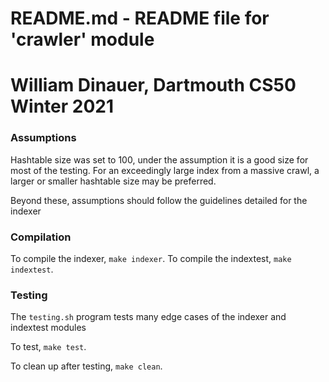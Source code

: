# README.md - README file for 'crawler' module
# William Dinauer, Dartmouth CS50 Winter 2021

### Assumptions

Hashtable size was set to 100, under the assumption it is a good size for most of the testing.
For an exceedingly large index from a massive crawl, a larger or smaller hashtable size may be preferred. 

Beyond these, assumptions should follow the guidelines detailed for the indexer

### Compilation

To compile the indexer, `make indexer`.
To compile the indextest, `make indextest`.

### Testing

The `testing.sh` program tests many edge cases of the indexer and indextest modules

To test, `make test`.

To clean up after testing, `make clean`.
